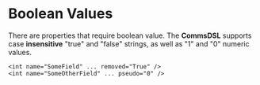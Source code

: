 # Boolean Values
There are properties that require boolean value. The **CommsDSL** supports 
case **insensitive** "true" and "false" strings, as well as "1" and "0" numeric
values.
```
<int name="SomeField" ... removed="True" />
<int name="SomeOtherField" ... pseudo="0" />
```

